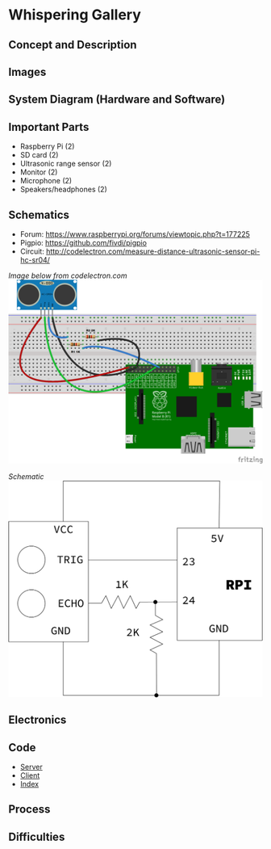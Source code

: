 # Whispering Gallery  
  
## Concept and Description  
  
## Images
  
## System Diagram (Hardware and Software)
  
## Important Parts  
  
* Raspberry Pi (2)
* SD card (2)
* Ultrasonic range sensor (2)
* Monitor (2)
* Microphone (2)
* Speakers/headphones (2)
  
  
## Schematics
  
* Forum: https://www.raspberrypi.org/forums/viewtopic.php?t=177225  
* Pigpio: https://github.com/fivdi/pigpio  
* Circuit: http://codelectron.com/measure-distance-ultrasonic-sensor-pi-hc-sr04/ 
  
*Image below from codelectron.com*
![img](https://github.com/marialauramirabelli/Network-Everything/blob/master/Final-Project/schematic.png)  
  
*Schematic* 
![img](https://github.com/marialauramirabelli/Network-Everything/blob/master/Final-Project/schematic1.png)  
  
## Electronics
  
## Code
  
* [Server](https://github.com/marialauramirabelli/Network-Everything/blob/master/Final-Project/final/server.js)
* [Client](https://github.com/marialauramirabelli/Network-Everything/blob/master/Final-Project/final/public/client.js)
* [Index](https://github.com/marialauramirabelli/Network-Everything/blob/master/Final-Project/final/public/index.html)
  
## Process
  
## Difficulties
